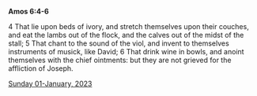 **Amos 6:4-6**

4 That lie upon beds of ivory, and stretch themselves upon their couches, and eat the lambs out of the flock, and the calves out of the midst of the stall; 5 That chant to the sound of the viol, and invent to themselves instruments of musick, like David; 6 That drink wine in bowls, and anoint themselves with the chief ointments: but they are not grieved for the affliction of Joseph.

[Sunday 01-January, 2023](https://t.me/s/daily_scripture)
